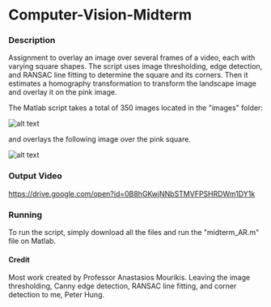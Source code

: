 # Computer-Vision-Midterm

### Description

Assignment to overlay an image over several frames of a video, each with varying square shapes. The script uses image thresholding, edge detection, and RANSAC line fitting to determine the square and its corners. Then it estimates a homography transformation to transform the landscape image and overlay it on the pink image. 

The Matlab script takes a total of 350 images located in the "images" folder:

![alt text](https://github.com/phung001/Computer-Vision-Midterm/blob/master/images/video%20001.jpg)

and overlays the following image over the pink square.

![alt text](https://github.com/phung001/Computer-Vision-Midterm/blob/master/landscape_small.jpg)

### Output Video

https://drive.google.com/open?id=0B8hGKwjNNbSTMVFPSHRDWm1DY1k

### Running

To run the script, simply download all the files and run the "midterm_AR.m" file on Matlab. 

#### Credit

Most work created by Professor Anastasios Mourikis. Leaving the image thresholding, Canny edge detection, RANSAC line fitting, and corner detection to me, Peter Hung.
